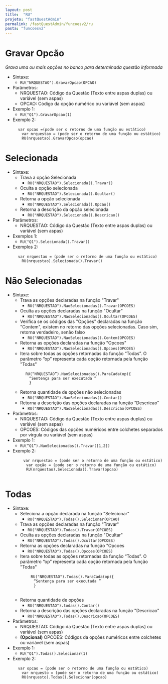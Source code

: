 ```yaml
---
layout: post
title:  "RU"
projeto: "fastQuestAdmin"
permalink: /fastQuestAdmin/funcoesv2/ru
pasta: "funcoesv2"
---
```


# Gravar Opcão
*Grava uma ou mais opções no banco para determinada questão informada*

- Sintaxe: 
  - `RU("NRQUESTAO").GravarOpcao(OPCAO)`
- Parâmetros:
  - NRQUESTAO: Código da Questão (Texto entre aspas duplas) ou variável (sem aspas)
  - OPCAO: Código da opção numérico ou variável (sem aspas)
- Exemplo 1: 
  - `RU("Q1").GravarOpcao(1)`
- Exemplo 2:
  <pre>
    <code>var opcao =(pode ser o retorno de uma função ou estático)
      var nrquestao = (pode ser o retorno de uma função ou estático)
      RU(nrquestao).GravarOpcao(opcao)</code>
  </pre>
  
  
# Selecionada

- Sintaxe:
  - Trava a opção Selecionada 
    - `RU("NRQUESTAO").Selecionada().Travar()`
  - Oculta a opção selecionada
    - `RU("NRQUESTAO").Selecionada().Ocultar()`
  - Retorna a opção selecionada
    - `RU("NRQUESTAO").Selecionada().Opcao()`
  - Retorna a descrição da opção selecionada
    - `RU("NRQUESTAO").Selecionada().Descricao()`
- Parâmetros:
  - NRQUESTAO: Código da Questão (Texto entre aspas duplas) ou variável (sem aspas)
- Exemplos 1:
  - `RU("Q1").Selecionada().Travar()`
- Exemplos 2:
  <pre>
    <code>var nrquestao = (pode ser o retorno de uma função ou estático)
      RU(nrquestao).Selecionada().Travar()</code>
  </pre>


# Não Selecionadas

- Sintaxe:
  - Trava as opções declaradas na função "Travar"
    - `RU("NRQUESTAO").NaoSelecionadas().Travar(OPCOES)`
  - Oculta as opções declaradas na função "Ocultar"
    - `RU("NRQUESTAO").NaoSelecionadas().Ocultar(OPCOES)`
  - Verifica se os códigos das "Opções" declaradas na função "Contem", existem no retorno das opções selecionadas. Caso sim, retorna         verdadeiro, senão falso
    - `RU("NRQUESTAO").NaoSelecionadas().Contem(OPCOES)`
  - Retorna as opções declaradas na função "Opcoes"
    - `RU("NRQUESTAO").NaoSelecionadas().Opcoes(OPCOES)`
  - Itera sobre todas as opções retornadas da função “Todas”. O parâmetro “op” representa cada opção retornada pela função "Todas"
    <pre>
      <code>RU(“NRQUESTAO”).NaoSelecionadas().ParaCada(op){ 
        “Sentença para ser executada ”
        }</code>
    </pre>
  - Retorna quantidade de opções não selecionadas
    - `RU("NRQUESTAO").NaoSelecionadas().Contar()`
  - Retorna a descrição das opções declaradas na função “Descricao”
    - `RU("NRQUESTAO").NaoSelecionadas().Descricao(OPCOES)`
- Parâmetros:
  - NRQUESTAO: Código da Questão (Texto entre aspas duplas) ou variável (sem aspas)
  - OPCOES: Códigos das opções numéricos entre colchetes separados por vírgula ou variável (sem aspas)
- Exemplo 1:
  - `RU(“Q1”).NaoSelecionadas().Travar([1,2])`
- Exemplo 2:
    <pre>
      <code>var nrquestao = (pode ser o retorno de uma função ou estático)
        var opção = (pode ser o retorno de uma função ou estático)
        RU(nrquestao).Selecionada().Travar(opcao)</code>
    </pre>


# Todas

- Sintaxe:
  - Seleciona a opção declarada na função "Selecionar"
    - `RU("NRQUESTAO").Todas().Selecionar(OPCAO)`
  - Trava as opções declaradas na função "Travar"
    - `RU("NRQUESTAO").Todas().Travar(OPCOES)`
  - Oculta as opções declaradas na função "Ocultar"
    - `RU("NRQUESTAO").Todas().Ocultar(OPCOES)`
  - Retorna as opções declaradas na função "Opcoes
    - `RU("NRQUESTAO").Todas().Opcoes(OPCOES)`
  - Itera sobre todas as opções retornadas da função “Todas”. O parâmetro “op” representa cada opção retornada pela função "Todas"
      <pre>
        <code>RU("NRQUESTAO").Todas().ParaCada(op){ 
          “Sentença para ser executada ”
          }</code>
      </pre>
  - Retorna quantidade de opções
    - `RU("NRQUESTAO").todas().Contar()`
  - Retorna a descrição das opções declaradas na função "Descricao"
    - `RU("NRQUESTAO").Todas().Descricao(OPCOES)`
- Parâmetros:
  - NRQUESTAO: Código da Questão (Texto entre aspas duplas) ou variável (sem aspas)
  - **(Opcional)** OPCOES: Códigos da opções numéricos entre colchetes ou variável (sem aspas)
- Exemplo 1:
  - `RU("Q1").Todas().Selecionar(1)`
- Exemplo 2:
  <pre>
    <code>var opcao = (pode ser o retorno de uma função ou estático)
      var nrquesto = (pode ser o retorno de uma função ou estático)
      RU(nrquesto).Todas().Selecionar(opcao)</code>
  </pre>
